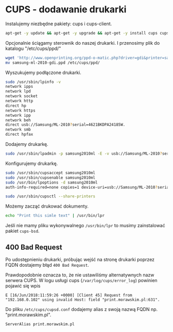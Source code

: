 CUPS - dodawanie drukarki
=========================

Instalujemy niezbędne pakiety: cups i cups-client.

``` bash
apt-get -y update && apt-get -y upgrade && apt-get -y install cups cups-client
```

Opcjonalnie ściągamy sterownik do naszej drukarki. I przenosimy plik do katalogu "/etc/cups/ppd/"

``` bash
wget 'http://www.openprinting.org/ppd-o-matic.php?driver=gdi&printer=samsung-ml-2010&show=0' -O samsung-ml-2010-gdi.ppd
mv samsung-ml-2010-gdi.ppd /etc/cups/ppd/
```

Wyszukujemy podłączone drukarki.

``` bash
sudo /usr/sbin/lpinfo -v
network ipps
network lpd
network socket
network http
direct hp
network https
network ipp
network beh
direct usb://Samsung/ML-2010?serial=4621BKDPA24185W.
network smb
direct hpfax
```

Dodajemy drukarkę.

``` bash
sudo /usr/sbin/lpadmin -p samsung2010ml -E -v usb://Samsung/ML-2010?serial=4621BKDPA24185W. -P /etc/cups/ppd/samsung-ml-2010-gdi.ppd
```

Konfigurujemy drukarkę.

``` bash
sudo /usr/sbin/cupsaccept samsung2010ml
sudo /usr/sbin/cupsenable samsung2010ml
sudo /usr/bin/lpoptions -d samsung2010ml
auth-info-required=none copies=1 device-uri=usb://Samsung/ML-2010?serial=4621BKDPA24185W. finishings=3 job-hold-until=no-hold job-priority=50 job-sheets=none,none marker-change-time=0 number-up=1 printer-commands=AutoConfigure,Clean,PrintSelfTestPage printer-info=samsung2010ml printer-is-accepting-jobs=true printer-is-shared=true printer-location printer-make-and-model='Samsung ML-2010 Foomatic/gdi' printer-state=3 printer-state-change-time=1436890121 printer-state-reasons=none printer-type=8392708 printer-uri-supported=ipp://localhost:631/printers/samsung2010ml

sudo /usr/sbin/cupsctl --share-printers
```

Możemy zacząć drukować dokumenty.

``` bash
echo "Print this simle text" | /usr/bin/lpr
```

Jeśli nie mamy pliku wykonywalnego `/usr/bin/lpr` to musimy zainstalować pakiet `cups-bsd`.

## 400 Bad Request

Po udostępnieniu drukarki, próbując wejść na stronę drukarki poprzez FQDN dostajemy błąd `400 Bad Request`.

Prawdopodobnie oznacza to, że nie ustawiliśmy alternatywnych nazw serwera CUPS.
W logu usługi cups (`/var/log/cups/error_log`) powinien pojawić się wpis
```
E [16/Jun/2018:11:59:26 +0000] [Client 45] Request from "192.168.0.102" using invalid Host: field "print.morawskim.pl:631".
```

Do pliku `/etc/cups/cupsd.conf` dodajemy alias z swoją nazwą FQDN np. "print.morawskim.pl".

```
ServerAlias print.morawskim.pl
```
